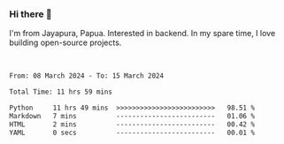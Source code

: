 ### Hi there 👋

I'm from Jayapura, Papua. Interested in backend. In my spare time, I love building open-source projects.

<br>

 
 <!--START_SECTION:waka-->

```txt
From: 08 March 2024 - To: 15 March 2024

Total Time: 11 hrs 59 mins

Python     11 hrs 49 mins  >>>>>>>>>>>>>>>>>>>>>>>>>   98.51 %
Markdown   7 mins          -------------------------   01.06 %
HTML       2 mins          -------------------------   00.42 %
YAML       0 secs          -------------------------   00.01 %
```

<!--END_SECTION:waka-->
